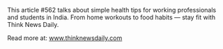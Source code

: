 This article #562 talks about simple health tips for working professionals and students in India. From home workouts to food habits — stay fit with Think News Daily.

Read more at: www.thinknewsdaily.com